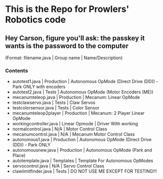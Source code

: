 # This is the Repo for Prowlers' Robotics code #
## Hey Carson, figure you'll ask: the passkey it wants is the password to the computer ##
(Format: filename.java   | Group name    | Name/Description)
### Contents ###
- autotest1.java         | Production    | Autonomous OpMode (Direct Drive (DD)) - Park ONLY with encoders
- autotest2.java         | Tests         | Autonomous OpMode (Motor Encoders (ME))
- mecanumteleop.java     | Production    | Mecanum: Linear OpMode
- testclawservo.java     | Tests         | Claw Servos
- testcolorsensor.java   | Tests         | Color Sensor
- mecanumteleop2player   | Production    | Mecanum: 2 Player Linear OpMode
- workingcontroller.java | Linear Opmode | Driver With working
- normalcontrol.java     | N/A           | Motor Control Class
- mecanumcontrol.java    | N/A           | Mecanum Motor Control Class
- autonomous1.java       | Production    | Autonomous OpMode (Direct Drive (DD)) - Park ONLY
- autonomousnew.java     | Production    | Autonomous OpMode (Park and Place)
- autotemplate.java      | Templates     | Template For Autonomous OpModes
- servocontrol.java      | N/A           | Servo Control Class
- clawlimitfinder.java   | Tests         | DO NOT USE ME EXCEPT FOR TESTING!!!